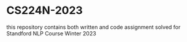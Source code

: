 # CS224N-2023
this repository contains both written and code assignment solved for Standford NLP Course Winter 2023
